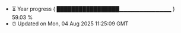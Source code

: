 - ⏳ Year progress { █████████████████▁▁▁▁▁▁▁▁▁▁▁▁▁ } 59.03 %
- ⏰ Updated on Mon, 04 Aug 2025 11:25:09 GMT

